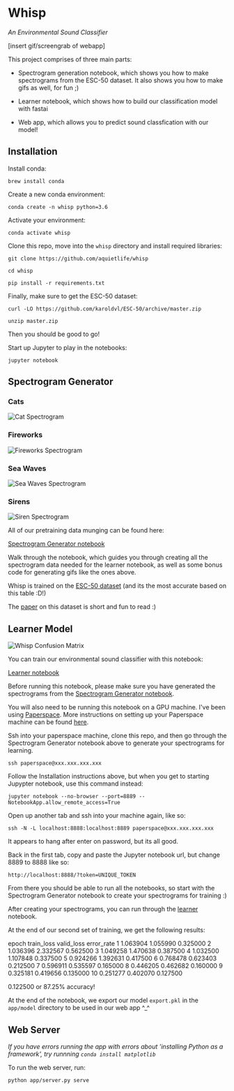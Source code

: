 # Whisp 

_An Environmental Sound Classifier_

[insert gif/screengrab of webapp]

This project comprises of three main parts:

- Spectrogram generation notebook, which shows you how to make spectrograms from the ESC-50 dataset. It also shows you how to make gifs as well, for fun ;)

- Learner notebook, which shows how to build our classification model with fastai

- Web app, which allows you to predict sound classfication with our model!

## Installation

Install conda:

`brew install conda`

Create a new conda environment:

`conda create -n whisp python=3.6`

Activate your environment:

`conda activate whisp`

Clone this repo, move into the `whisp` directory and install required libraries:

`git clone https://github.com/aquietlife/whisp`

`cd whisp`

`pip install -r requirements.txt`

Finally, make sure to get the ESC-50 dataset: 

`curl -LO https://github.com/karoldvl/ESC-50/archive/master.zip`

`unzip master.zip`

Then you should be good to go!

Start up Jupyter to play in the notebooks:

`jupyter notebook`

## Spectrogram Generator

### Cats

![Cat Spectrogram](https://raw.githubusercontent.com/aquietlife/whisp/master/cat.gif "Cat Spectrogram")

### Fireworks

![Fireworks Spectrogram](https://raw.githubusercontent.com/aquietlife/whisp/master/fireworks.gif "Fireworks Spectrogram")

### Sea Waves

![Sea Waves Spectrogram](https://raw.githubusercontent.com/aquietlife/whisp/master/sea_waves.gif "Sea Waves Spectrogram")

### Sirens

![Siren Spectrogram](https://raw.githubusercontent.com/aquietlife/whisp/master/siren.gif "Siren Spectrogram")

All of our pretraining data munging can be found here:

[Spectrogram Generator notebook](https://github.com/aquietlife/whisp/blob/master/spectrogram-generator.ipynb)

Walk through the notebook, which guides you through creating all the spectrogram data needed for the learner notebook, as well as some bonus code for generating gifs like the ones above.

Whisp is trained on the [ESC-50 dataset](https://github.com/karoldvl/ESC-50) (and its the most accurate based on this table :D!)

The [paper](http://karol.piczak.com/papers/Piczak2015-ESC-Dataset.pdf) on this dataset is short and fun to read :)

## Learner Model

![Whisp Confusion Matrix](https://raw.githubusercontent.com/aquietlife/whisp/master/whisp_confusion_matrix.png "Whisp Confusion Matrix")

You can train our environmental sound classifier with this notebook:

[Learner notebook](https://github.com/aquietlife/whisp/blob/master/learner.ipynb)

Before running this notebook, please make sure you have generated the spectrograms from the [Spectrogram Generator notebook](https://github.com/aquietlife/whisp/blob/master/spectrogram-generator.ipynb).

You will also need to be running this notebook on a GPU machine. I've been using [Paperspace](https://www.paperspace.com/). More instructions on setting up your Paperspace machine can be found [here](https://github.com/reshamas/fastai_deeplearn_part1/blob/master/tools/paperspace.md).

Ssh into your paperspace machine, clone this repo, and then go through the Spectrogram Generator notebook above to generate your spectrograms for learning.

`ssh paperspace@xxx.xxx.xxx.xxx`

Follow the Installation instructions above, but when you get to starting Jupypter notebook, use this command instead:

`jupyter notebook --no-browser --port=8889 --NotebookApp.allow_remote_access=True`

Open up another tab and ssh into your machine again, like so:

`ssh -N -L localhost:8888:localhost:8889 paperspace@xxx.xxx.xxx.xxx`

It appears to hang after enter on password, but its all good.

Back in the first tab, copy and paste the Jupyter notebook url, but change 8889 to 8888 like so:

`http://localhost:8888/?token=UNIQUE_TOKEN`

From there you should be able to run all the notebooks, so start with the Spectrogram Generator notebook to create your spectrograms for training :)

After creating your spectrograms, you can run through the [learner](https://github.com/aquietlife/whisp/blob/master/learner.ipynb) notebook.

At the end of our second set of training, we get the following results:

epoch 	train_loss 	valid_loss 	error_rate
1 	1.063904 	1.055990 	0.325000
2 	1.036396 	2.332567 	0.562500
3 	1.049258 	1.470638 	0.387500
4 	1.032500 	1.107848 	0.337500
5 	0.924266 	1.392631 	0.417500
6 	0.768478 	0.623403 	0.212500
7 	0.596911 	0.535597 	0.165000
8 	0.446205 	0.462682 	0.160000
9 	0.325181 	0.419656 	0.135000
10 	0.251277 	0.402070 	0.127500

0.122500 or 87.25% accuracy! 

At the end of the notebook, we export our model `export.pkl` in the `app/model` directory to be used in our web app ^_^

## Web Server

_If you have errors running the app with errors about 'installing Python as a framework', try runnning `conda install matplotlib`_

To run the web server, run:

`python app/server.py serve`
